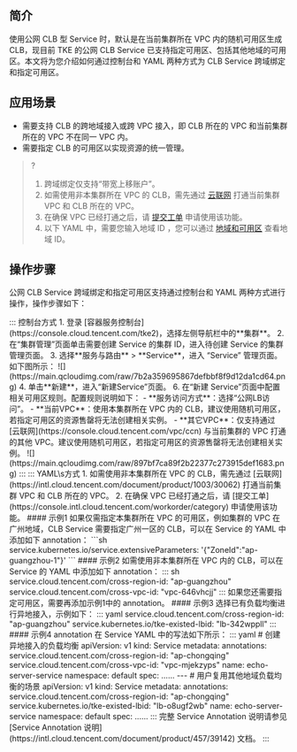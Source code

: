 ## 简介

使用公网 CLB 型 Service 时，默认是在当前集群所在 VPC 内的随机可用区生成 CLB，现目前  TKE 的公网 CLB Service 已支持指定可用区、包括其他地域的可用区。本文将为您介绍如何通过控制台和 YAML 两种方式为 CLB Service 跨域绑定和指定可用区。


## 应用场景

- 需要支持 CLB 的跨地域接入或跨 VPC 接入，即 CLB 所在的 VPC 和当前集群所在的 VPC 不在同一 VPC 内。
- 需要指定 CLB 的可用区以实现资源的统一管理。

>?
> 1. 跨域绑定仅支持“带宽上移账户”。
> 2. 如需使用非本集群所在 VPC 的 CLB，需先通过 [云联网](https://intl.cloud.tencent.com/document/product/1003/30062) 打通当前集群 VPC 和 CLB 所在的 VPC。
> 2. 在确保 VPC 已经打通之后，请 [提交工单](https://console.intl.cloud.tencent.com/workorder/category) 申请使用该功能。
> 3. 以下 YAML 中，需要您输入地域 ID ，您可以通过 [地域和可用区](https://intl.cloud.tencent.com/document/product/457/36736) 查看地域 ID。


## 操作步骤

公网 CLB Service 跨域绑定和指定可用区支持通过控制台和 YAML 两种方式进行操作，操作步骤如下：


<dx-tabs>
::: 控制台方式
1. 登录 [容器服务控制台](https://console.cloud.tencent.com/tke2)，选择左侧导航栏中的**集群**。
2. 在“集群管理”页面单击需要创建 Service 的集群 ID，进入待创建 Service 的集群管理页面。
3. 选择**服务与路由** > **Service**，进入 “Service” 管理页面。如下图所示：
   ![](https://main.qcloudimg.com/raw/7b2a359695867defbbf8f9d12da1cd64.png)
4. 单击**新建**，进入“新建Service”页面。
6. 在“新建 Service”页面中配置相关可用区规则。配置规则说明如下：
 - **服务访问方式**：选择“公网LB访问”。
 - **当前VPC**：使用本集群所在 VPC 内的 CLB，建议使用随机可用区，若指定可用区的资源售罄将无法创建相关实例。
 - **其它VPC**：仅支持通过 [云联网](https://console.cloud.tencent.com/vpc/ccn) 与当前集群的 VPC 打通的其他 VPC。建议使用随机可用区，若指定可用区的资源售罄将无法创建相关实例。
     ![](https://main.qcloudimg.com/raw/897bf7ca89f2b22377c273915def1683.png)
     :::
     ::: YAML\s方式
     <dx-alert infotype="explain" title="">
1. 如需使用非本集群所在 VPC 的 CLB，需先通过 [云联网](https://intl.cloud.tencent.com/document/product/1003/30062) 打通当前集群 VPC 和 CLB 所在的 VPC。
2. 在确保 VPC 已经打通之后，请 [提交工单](https://console.intl.cloud.tencent.com/workorder/category) 申请使用该功能。
</dx-alert>
#### 示例1
如果仅需指定本集群所在 VPC 的可用区，例如集群的 VPC 在广州地域，CLB Service 需要指定广州一区的 CLB，可以在 Service 的 YAML 中添加如下 annotation：
```sh
service.kubernetes.io/service.extensiveParameters: '{"ZoneId":"ap-guangzhou-1"}'
```
#### 示例2
如需使用非本集群所在 VPC 内的 CLB，可以在 Service 的 YAML 中添加如下 annotation：
<dx-codeblock>
:::  sh
service.cloud.tencent.com/cross-region-id: "ap-guangzhou" 
service.cloud.tencent.com/cross-vpc-id: "vpc-646vhcjj"
:::
</dx-codeblock><dx-alert infotype="notice" title="">
如果您还需要指定可用区，需要再添加示例1中的 annotation。
</dx-alert>
#### 示例3
选择已有负载均衡进行异地接入，示例如下：
<dx-codeblock>
:::  yaml
service.cloud.tencent.com/cross-region-id: "ap-guangzhou" 
service.kubernetes.io/tke-existed-lbid: "lb-342wppll"
:::
</dx-codeblock>
#### 示例4 
annotation 在 Service YAML 中的写法如下所示：
<dx-codeblock>
:::  yaml
# 创建异地接入的负载均衡
apiVersion: v1
kind: Service
metadata: 
  annotations: 
    service.cloud.tencent.com/cross-region-id: "ap-chongqing"
    service.cloud.tencent.com/cross-vpc-id: "vpc-mjekzyps"
  name: echo-server-service
  namespace: default
spec: 
  ...... 
--- 
# 用户复用其他地域负载均衡的场景
apiVersion: v1
kind: Service
metadata: 
  annotations: 
    service.cloud.tencent.com/cross-region-id: "ap-chongqing"
    service.kubernetes.io/tke-existed-lbid: "lb-o8ugf2wb"
  name: echo-server-service
  namespace: default
spec: 
  ...... 
:::
</dx-codeblock>完整 Service Annotation 说明请参见 [Service Annotation 说明](https://intl.cloud.tencent.com/document/product/457/39142) 文档。
:::
</dx-tabs>
